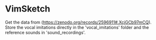 # VimSketch
Get the data from (https://zenodo.org/records/2596911#.XcjGCb97mCQ).
Store the vocal imitations directly in the 'vocal_imitations' folder and the reference sounds in 'sound_recordings'.



